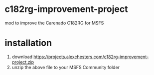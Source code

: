 # c182rg-improvement-project
mod to improve the Carenado C182RG for MSFS

# installation

1. download https://projects.alexchesters.com/c182rg-improvement-project.zip
1. unzip the above file to your MSFS Community folder